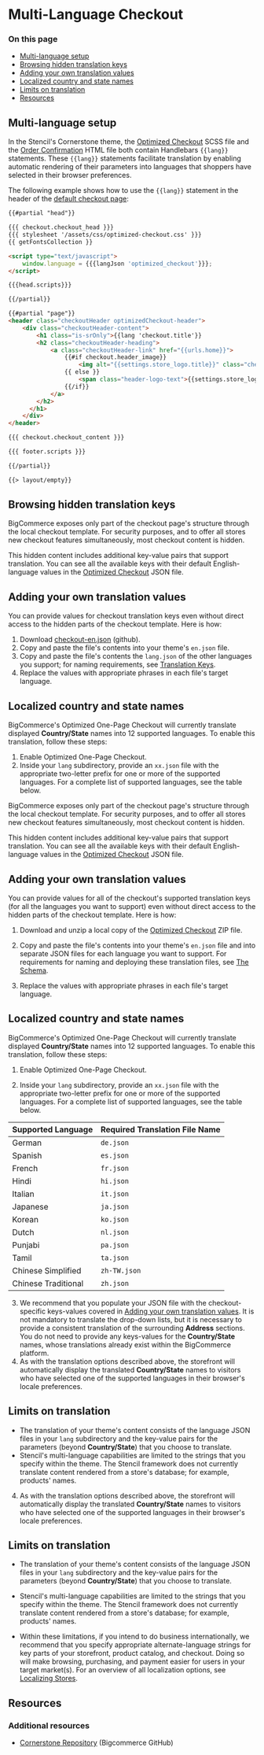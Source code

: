 # Multi-Language Checkout


<div class="otp" id="no-index">

### On this page
- [Multi-language setup](#multi-language-setup)
- [Browsing hidden translation keys](#browsing-hidden-translation-keys)
- [Adding your own translation values](#adding-your-own-translation-values)
- [Localized country and state names](#localized-country-and-state-names)
- [Limits on translation](#limits-on-translation)
- [Resources](#resources)

</div>

## Multi-language setup

In the Stencil's Cornerstone theme, the [Optimized Checkout](https://github.com/bigcommerce/cornerstone/blob/master/assets/scss/optimized-checkout.scss) SCSS file and the [Order Confirmation](https://github.com/bigcommerce/cornerstone/blob/master/templates/pages/order-confirmation.html) HTML file both contain Handlebars `{{lang}}` statements. These `{{lang}}` statements facilitate translation by enabling automatic rendering of their parameters into languages that shoppers have selected in their browser preferences.

The following example shows how to use the `{{lang}}` statement in the header of the [default checkout page](https://github.com/bigcommerce/cornerstone/blob/master/templates/pages/checkout.html): 

```html
{{#partial "head"}}

{{{ checkout.checkout_head }}}
{{{ stylesheet '/assets/css/optimized-checkout.css' }}}
{{ getFontsCollection }}

<script type="text/javascript">
    window.language = {{{langJson 'optimized_checkout'}}};
</script>

{{{head.scripts}}}

{{/partial}}

{{#partial "page"}}
<header class="checkoutHeader optimizedCheckout-header">
    <div class="checkoutHeader-content">
        <h1 class="is-srOnly">{{lang 'checkout.title'}}
        <h2 class="checkoutHeader-heading">
            <a class="checkoutHeader-link" href="{{urls.home}}">
                {{#if checkout.header_image}}
                    <img alt="{{settings.store_logo.title}}" class="checkoutHeader-logo" id="logoImage" src="{{ checkout.header_image }}"/>
                {{ else }}
                    <span class="header-logo-text">{{settings.store_logo.title}}</span>
                {{/if}}
            </a>
        </h2>
      </h1>
    </div>
</header>

{{{ checkout.checkout_content }}}

{{{ footer.scripts }}}

{{/partial}}

{{> layout/empty}}
```

## Browsing hidden translation keys
BigCommerce exposes only part of the checkout page's structure through the local checkout template. For security purposes, and to offer all stores new checkout features simultaneously, most checkout content is hidden.

This hidden content includes additional key-value pairs that support translation. You can see all the available keys with their default English-language values in the [Optimized Checkout](https://storage.googleapis.com/bigcommerce-production-dev-center/template-files/opt-checkout-en.json.zip) JSON file.

## Adding your own translation values

You can provide values for checkout translation keys even without direct access to the hidden parts of the checkout template. Here is how:

1. Download [checkout-en.json](https://raw.githubusercontent.com/bigcommerce/dev-docs/master/assets/json/checkout-en.json) (github).
2. Copy and paste the file's contents into your theme's `en.json` file.
3. Copy and paste the file's contents the `lang.json` of the other languages you support; for naming requirements, see [Translation Keys](https://developer.bigcommerce.com/stencil-docs/localization/translation-keys#the-schema).
4. Replace the values with appropriate phrases in each file's target language.

## Localized country and state names

BigCommerce's Optimized One-Page Checkout will currently translate displayed **Country/State** names into 12 supported languages. To enable this translation, follow these steps:

1. Enable Optimized One-Page Checkout.
2. Inside your `lang` subdirectory, provide an `xx.json` file with the appropriate two-letter prefix for one or more of the supported languages. For a complete list of supported languages, see the table below.

BigCommerce exposes only part of the checkout page's structure through the local checkout template. For security purposes, and to offer all stores new checkout features simultaneously, most checkout content is hidden.

This hidden content includes additional key-value pairs that support translation. You can see all the available keys with their default English-language values in the [Optimized Checkout](https://storage.googleapis.com/bigcommerce-production-dev-center/template-files/opt-checkout-en.json.zip) JSON file.

## Adding your own translation values

You can provide values for all of the checkout's supported translation keys (for all the languages you want to support) even without direct access to the hidden parts of the checkout template. Here is how:

1. Download and unzip a local copy of the [Optimized Checkout](https://storage.googleapis.com/bigcommerce-production-dev-center/template-files/opt-checkout-en.json.zip) ZIP file.

2. Copy and paste the file's contents into your theme's `en.json` file and into separate JSON files for each language you want to support. For requirements for naming and deploying these translation files, see [The Schema](https://developer.bigcommerce.com/stencil-docs/localization/translation-keys#the-schema).

3. Replace the values with appropriate phrases in each file's target language.

## Localized country and state names

BigCommerce's Optimized One-Page Checkout will currently translate displayed **Country/State** names into 12 supported languages. To enable this translation, follow these steps:

1. Enable Optimized One-Page Checkout.

2. Inside your `lang` subdirectory, provide an `xx.json` file with the appropriate two-letter prefix for one or more of the supported languages. For a complete list of supported languages, see the table below. 


| Supported Language | Required Translation File Name |
|-|-|
| German | `de.json` |
| Spanish | `es.json` |
| French | `fr.json` |
| Hindi | `hi.json` |
| Italian | `it.json` |
| Japanese | `ja.json` |
| Korean | `ko.json` |
| Dutch | `nl.json` |
| Punjabi | `pa.json` |
| Tamil | `ta.json` |
| Chinese Simplified | `zh-TW.json` |
| Chinese Traditional | `zh.json` |

3. We recommend that you populate your JSON file with the checkout-specific keys-values covered in [Adding your own translation values](#adding-your-own-translation-values). It is not mandatory to translate the drop-down lists, but it is necessary to provide a consistent translation of the surrounding **Address** sections. You do not need to provide any keys-values for the **Country/State** names, whose translations already exist within the BigCommerce platform.
4. As with the translation options described above, the storefront will automatically display the translated **Country/State** names to visitors who have selected one of the supported languages in their browser's locale preferences.

## Limits on translation

* The translation of your theme's content consists of the language JSON files in your `lang` subdirectory and the key-value pairs for the parameters (beyond **Country/State**) that you choose to translate.
* Stencil's multi-language capabilities are limited to the strings that you specify within the theme. The Stencil framework does not currently translate content rendered from a store's database; for example, products' names.

4. As with the translation options described above, the storefront will automatically display the translated **Country/State** names to visitors who have selected one of the supported languages in their browser's locale preferences.

## Limits on translation

* The translation of your theme's content consists of the language JSON files in your `lang` subdirectory and the key-value pairs for the parameters (beyond **Country/State**) that you choose to translate. 


* Stencil's multi-language capabilities are limited to the strings that you specify within the theme. The Stencil framework does not currently translate content rendered from a store's database; for example, products' names.

* Within these limitations, if you intend to do business internationally, we recommend that you specify appropriate alternate-language strings for key parts of your storefront, product catalog, and checkout. Doing so will make browsing, purchasing, and payment easier for users in your target market(s). For an overview of all localization options, see [Localizing Stores](https://developer.bigcommerce.com/stencil-docs/localization/localizing-stores).

## Resources

### Additional resources

* [Cornerstone Repository](https://github.com/bigcommerce/cornerstone) (Bigcommerce GitHub)
